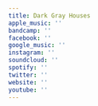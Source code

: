 ```yaml
---
title: Dark Gray Houses
apple_music: ''
bandcamp: ''
facebook: ''
google_music: ''
instagram: ''
soundcloud: ''
spotify: ''
twitter: ''
website: ''
youtube: ''
---
```

